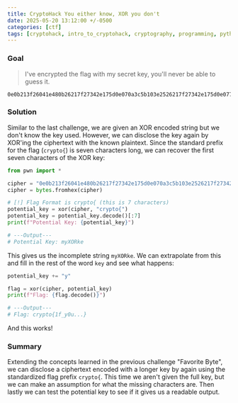 ```yaml
---
title: CryptoHack You either know, XOR you don't
date: 2025-05-20 13:12:00 +/-0500
categories: [ctf]
tags: [cryptohack, intro_to_cryptohack, cryptography, programming, python]     
---
```


### Goal
> I've encrypted the flag with my secret key, you'll never be able to guess it.

```
0e0b213f26041e480b26217f27342e175d0e070a3c5b103e2526217f27342e175d0e077e263451150104
```

### Solution
Similar to the last challenge, we are given an XOR encoded string but we don't know the key used. However, we can disclose the key again by XOR'ing the ciphertext with the known plaintext. Since the standard prefix for the flag (`crypto{`) is seven characters long, we can recover the first seven characters of the XOR key:

```python
from pwn import *

cipher = "0e0b213f26041e480b26217f27342e175d0e070a3c5b103e2526217f27342e175d0e077e263451150104"
cipher = bytes.fromhex(cipher)

# [!] Flag Format is crypto{ (this is 7 characters)
potential_key = xor(cipher, "crypto{")
potential_key = potential_key.decode()[:7]
print(f"Potential Key: {potential_key}")

# ---Output---
# Potential Key: myXORke
```

This gives us the incomplete string `myXORke`. We can extrapolate from this and fill in the rest of the word `key` and see what happens:

```python
potential_key += "y"

flag = xor(cipher, potential_key)
print(f"Flag: {flag.decode()}")

# ---Output---
# Flag: crypto{1f_y0u...}
```

And this works!
### Summary
Extending the concepts learned in the previous challenge "Favorite Byte", we can disclose a ciphertext encoded with a longer key by again using the standardized flag prefix `crypto{`. This time we aren't given the full key, but we can make an assumption for what the missing characters are. Then lastly we can test the potential key to see if it gives us a readable output. 
